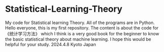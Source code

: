 # Statistical-Learning-Theory
My code for Statistical learning Theory. All of the programs are in Python.
Hello everyone, this is my first repository. The content is about the code for 《统计学习方法》 which I think is a very good book for the beginner to know the basic statistical theory about machine learning.
I hope this would be helpful for your study.
2024.4.8 Kyoto Japan
